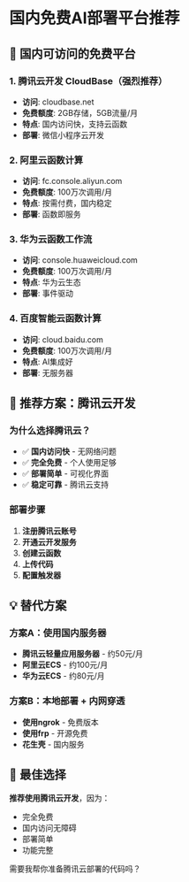 # 国内免费AI部署平台推荐

## 🎯 国内可访问的免费平台

### 1. **腾讯云开发 CloudBase**（强烈推荐）
- **访问**: cloudbase.net
- **免费额度**: 2GB存储，5GB流量/月
- **特点**: 国内访问快，支持云函数
- **部署**: 微信小程序云开发

### 2. **阿里云函数计算**
- **访问**: fc.console.aliyun.com
- **免费额度**: 100万次调用/月
- **特点**: 按需付费，国内稳定
- **部署**: 函数即服务

### 3. **华为云函数工作流**
- **访问**: console.huaweicloud.com
- **免费额度**: 100万次调用/月
- **特点**: 华为云生态
- **部署**: 事件驱动

### 4. **百度智能云函数计算**
- **访问**: cloud.baidu.com
- **免费额度**: 100万次调用/月
- **特点**: AI集成好
- **部署**: 无服务器

## 🚀 推荐方案：腾讯云开发

### 为什么选择腾讯云？
- ✅ **国内访问快** - 无网络问题
- ✅ **完全免费** - 个人使用足够
- ✅ **部署简单** - 可视化界面
- ✅ **稳定可靠** - 腾讯云支持

### 部署步骤
1. **注册腾讯云账号**
2. **开通云开发服务**
3. **创建云函数**
4. **上传代码**
5. **配置触发器**

## 💡 替代方案

### 方案A：使用国内服务器
- **腾讯云轻量应用服务器** - 约50元/月
- **阿里云ECS** - 约100元/月
- **华为云ECS** - 约80元/月

### 方案B：本地部署 + 内网穿透
- **使用ngrok** - 免费版本
- **使用frp** - 开源免费
- **花生壳** - 国内服务

## 🎯 最佳选择

**推荐使用腾讯云开发**，因为：
- 完全免费
- 国内访问无障碍
- 部署简单
- 功能完整

需要我帮你准备腾讯云部署的代码吗？


